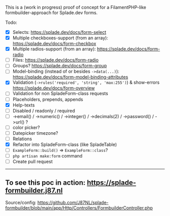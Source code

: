 This is a (work in progress) proof of concept for a FilamentPHP-like formbuilder-approach for Splade.dev forms.

Todo:
- [x] Selects: https://splade.dev/docs/form-select
- [x] Multiple checkboxes-support (from an array): https://splade.dev/docs/form-checkbox
- [x] Multiple radios-support (from an array): https://splade.dev/docs/form-radio
- [ ] Files: https://splade.dev/docs/form-radio
- [ ] Groups? https://splade.dev/docs/form-group
- [ ] Model-binding (instead of or besides `->data(...)`): https://splade.dev/docs/form-model-binding-attributes
- [x] Validation (`->rules('required', 'string', 'max:255')`) & show-errors https://splade.dev/docs/form-overview
- [ ] Validation for non SpladeForm-class requests
- [ ] Placeholders, prepends, appends
- [x] Help-texts
- [ ] Disabled / readonly / required
- [ ] ->email() / ->numeric() / ->integer() / ->decimals(2) / ->password() / ->url() ?
- [ ] color picker?
- [ ] Datepicker timezone?
- [ ] Relations
- [x] Refactor into SpladeForm-class (like SpladeTable)
- [ ] `ExampleForm::build()` =>  `ExampleForm::class`?
- [ ] `php artisan make:form` command
- [ ] Create pull request

___

## To see this poc in action: https://splade-formbuilder.j87.nl
Source/config: https://github.com/J87NL/splade-formbuilder/blob/main/app/Http/Controllers/FormbuilderController.php
